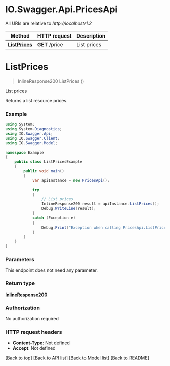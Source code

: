 # IO.Swagger.Api.PricesApi

All URIs are relative to *http://localhost/1.2*

Method | HTTP request | Description
------------- | ------------- | -------------
[**ListPrices**](PricesApi.md#listprices) | **GET** /price | List prices


<a name="listprices"></a>
# **ListPrices**
> InlineResponse200 ListPrices ()

List prices

Returns a list resource prices.

### Example
```csharp
using System;
using System.Diagnostics;
using IO.Swagger.Api;
using IO.Swagger.Client;
using IO.Swagger.Model;

namespace Example
{
    public class ListPricesExample
    {
        public void main()
        {
            var apiInstance = new PricesApi();

            try
            {
                // List prices
                InlineResponse200 result = apiInstance.ListPrices();
                Debug.WriteLine(result);
            }
            catch (Exception e)
            {
                Debug.Print("Exception when calling PricesApi.ListPrices: " + e.Message );
            }
        }
    }
}
```

### Parameters
This endpoint does not need any parameter.

### Return type

[**InlineResponse200**](InlineResponse200.md)

### Authorization

No authorization required

### HTTP request headers

 - **Content-Type**: Not defined
 - **Accept**: Not defined

[[Back to top]](#) [[Back to API list]](../README.md#documentation-for-api-endpoints) [[Back to Model list]](../README.md#documentation-for-models) [[Back to README]](../README.md)

